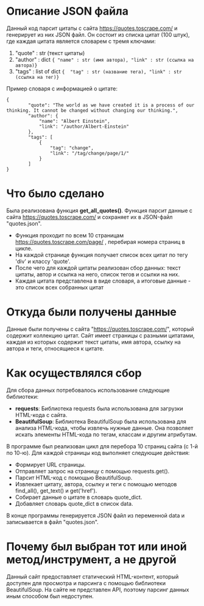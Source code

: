 # Описание JSON файла


Данный код парсит цитаты с сайта https://quotes.toscrape.com/ и генерирует из них JSON файл. Он состоит из списка цитат (100 штук), где каждая цитата является словарем с тремя ключами:
1. "quote" : str (текст цитаты)
2. "author" : dict ```{ "name" : str (имя автора),
     "link" : str (ссылка на автора)}```
4. "tags" : list of dict ```{  "tag" : str (название тега),
      "link" : str (ссылка на тег)}```

Пример словаря с информацией о цитате:
```
{
        "quote": "The world as we have created it is a process of our thinking. It cannot be changed without changing our thinking.",
        "author": {
            "name": "Albert Einstein",
            "link": "/author/Albert-Einstein"
        },
        "tags": [
            {
                "tag": "change",
                "link": "/tag/change/page/1/"
            }
        ]
}
```

# Что было сделано 

Была реализована функция **get_all_quotes()**. Функция парсит данные с сайта https://quotes.toscrape.com/ и сохраняет их в JSON-файл "quotes.json".

- Функция проходит по всем 10 страницам https://quotes.toscrape.com/page/ , перебирая номера страниц в цикле.
- На каждой странице функция получает список всех цитат по тегу 'div' и классу 'quote'.
- После чего для каждой цитаты реализован сбор данных: текст цитаты, автор и ссылка на него, список тегов и ссылки на них.
- Каждая цитата представлена в виде словаря, а итоговые данные - это список всех собранных цитат


# Откуда были получены данные

Данные были получены с сайта "https://quotes.toscrape.com/", который содержит коллекцию цитат. Сайт имеет страницы с разными цитатами, каждая из которых содержит текст цитаты, имя автора, ссылку на автора и теги, относящиеся к цитате.


# Как осуществлялся сбор

Для сбора данных потребовалось использование следующие библиотеки:
- **requests**: Библиотека requests была использована для загрузки HTML-кода с сайта. 
- **BeautifulSoup**: Библиотека BeautifulSoup была использована для анализа HTML-кода, чтобы извлечь нужные данные. Она позволяет искать элементы HTML-кода по тегам, классам и другим атрибутам.

В программе был реализован цикл для перебора 10 страниц сайта (с 1-й по 10-ю). Для каждой страницы код выполняет следующие действия:
  - Формирует URL страницы.
  - Отправляет запрос на страницу с помощью requests.get().
  - Парсит HTML-код с помощью BeautifulSoup.
  - Извлекает цитату, автора, ссылку и теги с помощью методов find_all(), get_text() и get('href').
  - Собирает данные о цитате в словарь quote_dict.
  - Добавляет словарь quote_dict в список data.

В конце программы генерируется JSON файл из переменной data и записывается в файл "quotes.json".


# Почему был выбран тот или иной метод/инструмент, а не другой

Данный сайт предоставляет статический HTML-контент, который доступен для просмотра и парсинга с помощью библиотеки BeautifulSoup. На сайте не представлен API, поэтому парсинг данных иным способом был недоступен. 



    
